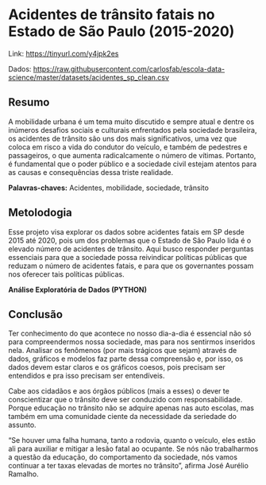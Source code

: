 # Acidentes de trânsito fatais no Estado de São Paulo (2015-2020)

Link: https://tinyurl.com/y4jpk2es

Dados: https://raw.githubusercontent.com/carlosfab/escola-data-science/master/datasets/acidentes_sp_clean.csv

## Resumo
A mobilidade urbana é um tema muito discutido e sempre atual e dentre os inúmeros desafios sociais e culturais enfrentados pela sociedade brasileira, os acidentes de trânsito são uns dos mais significativos, uma vez que coloca em risco a vida do condutor do veículo, e também de pedestres e passageiros, o que aumenta radicalcamente o número de vítimas. Portanto, é fundamental que o poder público e a sociedade civil estejam atentos para as causas e consequências dessa triste realidade.

**Palavras-chaves:** Acidentes, mobilidade, sociedade, trânsito


## Metolodogia
Esse projeto visa explorar os dados sobre acidentes fatais em SP desde 2015 até 2020, pois um dos problemas que o Estado de São Paulo lida é o elevado número de acidentes de trânsito. Aqui busco responder perguntas essenciais para que a sociedade possa reivindicar políticas públicas que reduzam o número de acidentes fatais, e para que os governantes possam nos oferecer tais políticas públicas.

**Análise Exploratória de Dados (PYTHON)**

## Conclusão
Ter conhecimento do que acontece no nosso dia-a-dia é essencial não só para compreendermos nossa sociedade, mas para nos sentirmos inseridos nela. Analisar os fenômenos (por mais trágicos que sejam) através de dados, gráficos e modelos faz parte dessa compreensão e, por isso, os dados devem estar claros e os gráficos coesos, pois precisam ser entendidos e pra isso precisam ser entendíveis.

Cabe aos cidadãos e aos órgãos públicos (mais a esses) o dever te conscientizar que o trânsito deve ser conduzido com responsabilidade. Porque educação no trânsito não se adquire apenas nas auto escolas, mas também em uma comunidade ciente da necessidade da seriedade do assunto.

“Se houver uma falha humana, tanto a rodovia, quanto o veículo, eles estão ali para auxiliar e mitigar a lesão fatal ao ocupante. Se nós não trabalharmos a questão da educação, do comportamento da sociedade, nós vamos continuar a ter taxas elevadas de mortes no trânsito”, afirma José Aurélio Ramalho.

